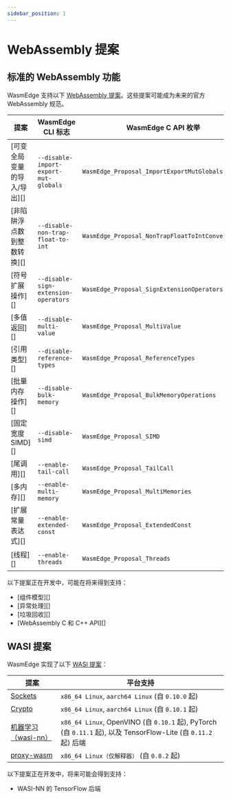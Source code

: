 ```yaml
---
sidebar_position: 1
---
```


# WebAssembly 提案

## 标准的 WebAssembly 功能

WasmEdge 支持以下 [WebAssembly 提案](https://github.com/WebAssembly/proposals)。这些提案可能成为未来的官方 WebAssembly 规范。

| 提案 | WasmEdge CLI 标志 | WasmEdge C API 枚举 | 默认开启 | 解释器模式 | AOT 模式 |
| --- | --- | --- | --- | --- | --- |
| [可变全局变量的导入/导出][] | `--disable-import-export-mut-globals` | `WasmEdge_Proposal_ImportExportMutGlobals` | ✓（自`0.8.2`） | ✓ | ✓ |
| [非陷阱浮点数到整数转换][] | `--disable-non-trap-float-to-int` | `WasmEdge_Proposal_NonTrapFloatToIntConversions` | ✓（自`0.8.2`） | ✓ | ✓ |
| [符号扩展操作][] | `--disable-sign-extension-operators` | `WasmEdge_Proposal_SignExtensionOperators` | ✓（自`0.8.2`） | ✓ | ✓ |
| [多值返回][] | `--disable-multi-value` | `WasmEdge_Proposal_MultiValue` | ✓（自`0.8.2`） | ✓ | ✓ |
| [引用类型][] | `--disable-reference-types` | `WasmEdge_Proposal_ReferenceTypes` | ✓（自`0.8.2`） | ✓ | ✓ |
| [批量内存操作][] | `--disable-bulk-memory` | `WasmEdge_Proposal_BulkMemoryOperations` | ✓（自`0.8.2`） | ✓ | ✓ |
| [固定宽度 SIMD][] | `--disable-simd` | `WasmEdge_Proposal_SIMD` | ✓（自`0.9.0`） | ✓（自`0.8.2`） | ✓（自`0.8.2`） |
| [尾调用][] | `--enable-tail-call` | `WasmEdge_Proposal_TailCall` |  | ✓（自`0.10.0`） | ✓（自`0.10.0`） |
| [多内存][] | `--enable-multi-memory` | `WasmEdge_Proposal_MultiMemories` |  | ✓（自`0.9.1`） | ✓（自`0.9.1`） |
| [扩展常量表达式][] | `--enable-extended-const` | `WasmEdge_Proposal_ExtendedConst` |  | ✓（自`0.10.0`） | ✓（自`0.10.0`） |
| [线程][] | `--enable-threads` | `WasmEdge_Proposal_Threads` |  | ✓（自`0.10.1`） | ✓（自`0.10.1`） |

以下提案正在开发中，可能在将来得到支持：

- [组件模型][]
- [异常处理][]
- [垃圾回收][]
- [WebAssembly C 和 C++ API][]

[Import/Export of Mutable Globals]: https://github.com/WebAssembly/mutable-global
[Non-trapping float-to-int conversions]: https://github.com/WebAssembly/nontrapping-float-to-int-conversions
[Sign-extension operators]: https://github.com/WebAssembly/sign-extension-ops
[Multi-value]: https://github.com/WebAssembly/multi-value
[Reference Types]: https://github.com/WebAssembly/reference-types
[Bulk memory operations]: https://github.com/WebAssembly/bulk-memory-operations
[Fixed-width SIMD]: https://github.com/webassembly/simd
[Tail call]: https://github.com/WebAssembly/tail-call
[Multiple memories]: https://github.com/WebAssembly/multi-memory
[Extended Constant Expressions]: https://github.com/WebAssembly/extended-const
[Threads]: https://github.com/webassembly/threads
[Component Model]: https://github.com/WebAssembly/component-model
[Exception handling]: https://github.com/WebAssembly/exception-handling
[Garbage collection]: https://github.com/WebAssembly/gc
[WebAssembly C and C++ API]: https://github.com/WebAssembly/wasm-c-api

## WASI 提案

WasmEdge 实现了以下 [WASI 提案](https://github.com/WebAssembly/WASI/blob/main/Proposals.md)：

| 提案 | 平台支持 |
| --- | --- |
| [Sockets][] | `x86_64 Linux`, `aarch64 Linux` (自 `0.10.0` 起) |
| [Crypto][] | `x86_64 Linux`, `aarch64 Linux` (自 `0.10.1` 起) |
| [机器学习（wasi-nn）][] | `x86_64 Linux`, OpenVINO (自 `0.10.1` 起), PyTorch (自 `0.11.1` 起), 以及 TensorFlow-Lite (自 `0.11.2` 起) 后端 |
| [proxy-wasm][] | `x86_64 Linux（仅解释器）` (自 `0.8.2` 起) |

以下提案正在开发中，将来可能会得到支持：

- WASI-NN 的 TensorFlow 后端

[Sockets]: https://github.com/WebAssembly/wasi-sockets
[Crypto]: https://github.com/WebAssembly/wasi-crypto
[机器学习（wasi-nn）]: https://github.com/WebAssembly/wasi-nn
[proxy-wasm]: https://github.com/proxy-wasm/spec
